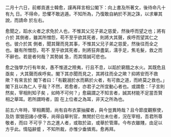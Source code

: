 二月十六日，前鄉貢進士韓愈，謹再拜言相公閣下：向上書及所著文，後待命凡十有九
日。不得命，恐懼不敢逃遁。不知所為，乃復敢自納於不測之誅，以求畢其說，而請命
於左右。

愈聞之，蹈水火者之求免於人也，不惟其父兄子弟之慈愛，然後呼而望之也；將有介於
其側者，雖其所憎怨，苟不至乎欲其死者，則將大其聲，疾呼而望其仁之也。彼介於其
側者，聞其聲而見其事，不惟其父兄子弟之慈愛，然後往而全之也。雖有所憎怨，苟不
至乎欲其死者，則將狂奔盡氣，濡手足，焦毛髮，救之而不辭也。若是者何哉？其勢誠
急，而其情誠可悲也。

愈之強學力行有年矣，愚不惟道之險夷，行且不息，以蹈於窮餓之水火。其既危且亟矣
，大其聲而疾呼矣。閣下其亦聞而見之，其將往而全之歟？抑將安而不救歟？有來言於
閣下者曰：「有觀溺於水而爇於火者，有可救之道，而終莫之救也。」閣下且以為仁人
乎哉？不然，若愈者，亦君子之所宜動心者也。或謂愈：「子言則然矣，宰相則知子矣
，如時不可何？」愈竊謂之不知言者，誠其材能不足當吾賢相之舉耳。若所謂時者，固
在上位者之為耳，非天之所為也。

前五六年時，宰相薦聞，尚有自布衣蒙抽擢者，與今豈異時哉？且今節度觀察使，及防
禦營田諸小使等，尚得自舉判官，無閒於已仕未仕者，況在宰相，吾君所尊敬者，而曰
不可乎？古之進人者，或取於盜，或舉於管庫。今布衣雖賤，由足以方乎此。情隘辭蹙
，不知所裁，亦惟少垂憐焉。愈再拜。

